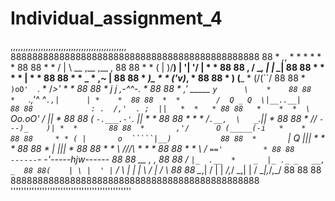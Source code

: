 # Individual_assignment_4


,,,,,,,,,,,,,,,,,,,,,,,,,,,,,,,,,,,,,,,,,,,,,,
8888888888888888888888888888888888888888888888
88       *    _,_,  *      *  *     *   * * 88
88 * *       / | \  __  ,__ ,__  ,          88
88    *  *  (  |  )/__) |  '|  '/  | *  *   88
88           \,  / \__, |   |   \__|        88
88  *     *               *    *   |  *  *  88
88      *     *  _    *       ,~   |        88
88   *          _)\_ *    *  ('v)_,    *    88
88         *    ) \(___  *  (/\(``/         88
88   *          `)oO'  `. *  \/_>'   *  *   88
88         *     _j_   _j_  ,-^^-. *        88
88    *        ,'  _____  `y      \    *    88
88         *   `.,'^   ^`.,|      | *    *  88
88  *  *        /  Q _ Q  \|__..__|         88
88             : .  /,'  . ;  ||   *  *   * 88
88   *    *  *  \ `Oo.oO' /   ||         *  88
88             ( `-.___.-'`.  ||  *  *      88
88   * *   *   /`.__,  \   _`.||         *  88
88       *    //    `---)_    )| *  *       88
88  *       ,'/      O (_____(-i   *    *   88
88     * * ( |       o  `````|__)           88
88  *       `|       Q       ||| *   *    * 88
88      *    |               |||       *    88
88  *       * \             ///\\ *   * *   88
88     *   *   \           / `=='         * 88
88        ------`-       -'-----hjw------   88
88  __  ,                ,                  88
88 /  `|_  .__  *    _  |_ ._ _   __,    _  88
88(    | \ |  ' |`  / \ |  | | \ /  |   / \ 88
88 \__,| / |    | _/,_/ \_,| | / \__|,_/,_/ 88
88                                          88
8888888888888888888888888888888888888888888888
''''''''''''''''''''''''''''''''''''''''''''''

